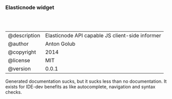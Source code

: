 <h3 style="padding: 2em 0 3em">Elasticnode widget</h3>

<table>
    <tr>
        <td>@description</td>
        <td>Elasticnode API capable JS client-side informer</td>
    </tr>
    <tr>
        <td>@author</td>
        <td>Anton Golub <mailbox@antongolub.ru></td>
    </tr>
    <tr>
        <td>@copyright</td>
        <td>2014</td>
    </tr>
    <tr>
        <td>@license</td>
        <td>MIT</td>
    </tr>
    <tr>
        <td>@version </td>
        <td>0.0.1</td>
    </tr>
</table>



Generated documentation sucks, but it sucks less than no documentation. 
It exists for IDE-dev benefits as like autocomplete, navigation and syntax checks.


